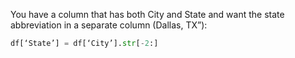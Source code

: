 You have a column that has both City and State and want the state abbreviation in a separate column (Dallas, TX”):

```python   
df[‘State’] = df[‘City’].str[-2:]
```
